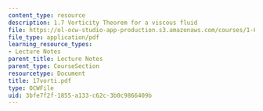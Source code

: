 ```yaml
---
content_type: resource
description: 1.7 Vorticity Theorem for a viscous fluid
file: https://ol-ocw-studio-app-production.s3.amazonaws.com/courses/1-63-advanced-fluid-dynamics-of-the-environment-fall-2002/3bfe7f2f1855a133c62c3b0c9866409b_17vorti.pdf
file_type: application/pdf
learning_resource_types:
- Lecture Notes
parent_title: Lecture Notes
parent_type: CourseSection
resourcetype: Document
title: 17vorti.pdf
type: OCWFile
uid: 3bfe7f2f-1855-a133-c62c-3b0c9866409b
---
```

